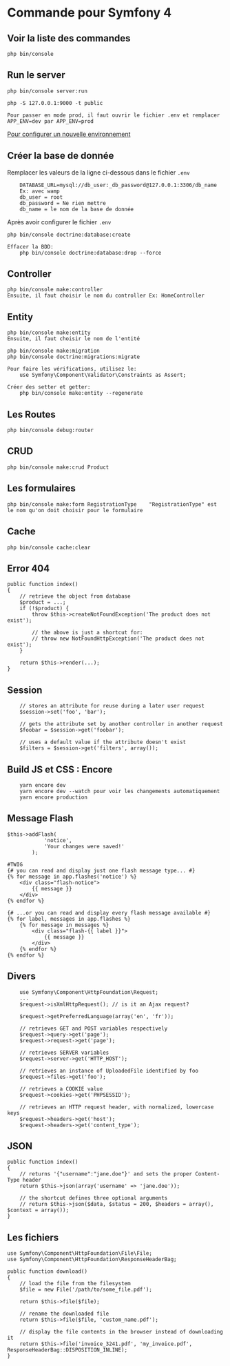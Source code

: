 Commande pour Symfony 4
==

Voir la liste des commandes
---
    php bin/console
Run le server
--
    php bin/console server:run
    
    php -S 127.0.0.1:9000 -t public
    
    Pour passer en mode prod, il faut ouvrir le fichier .env et remplacer APP_ENV=dev par APP_ENV=prod
    
[Pour configurer un nouvelle environnement](https://symfony.com/doc/current/configuration/environments.html)
    
Créer la base de donnée
--
Remplacer les valeurs de la ligne ci-dessous dans le fichier `.env`

        DATABASE_URL=mysql://db_user:_db_password@127.0.0.1:3306/db_name
        Ex: avec wamp
        db_user = root
        db_password = Ne rien mettre
        db_name = le nom de la base de donnée
Après avoir configurer le fichier `.env`

    php bin/console doctrine:database:create
    
    Effacer la BDD:
        php bin/console doctrine:database:drop --force
    
Controller
--
    php bin/console make:controller
    Ensuite, il faut choisir le nom du controller Ex: HomeController

Entity
-
    php bin/console make:entity
    Ensuite, il faut choisir le nom de l'entité
    
    php bin/console make:migration
    php bin/console doctrine:migrations:migrate
    
    Pour faire les vérifications, utilisez le:
        use Symfony\Component\Validator\Constraints as Assert;
    
    Créer des setter et getter:
        php bin/console make:entity --regenerate
    
Les Routes
--
    php bin/console debug:router
    
CRUD
-
    php bin/console make:crud Product
  
Les formulaires
--
    php bin/console make:form RegistrationType    "RegistrationType" est le nom qu'on doit choisir pour le formulaire
    
Cache
--
    php bin/console cache:clear
      
Error 404
--
    public function index()
    {
        // retrieve the object from database
        $product = ...;
        if (!$product) {
            throw $this->createNotFoundException('The product does not exist');
    
            // the above is just a shortcut for:
            // throw new NotFoundHttpException('The product does not exist');
        }
    
        return $this->render(...);
    }

Session
--
        // stores an attribute for reuse during a later user request
        $session->set('foo', 'bar');
    
        // gets the attribute set by another controller in another request
        $foobar = $session->get('foobar');
    
        // uses a default value if the attribute doesn't exist
        $filters = $session->get('filters', array());
   
Build JS et CSS : Encore
--
        yarn encore dev
        yarn encore dev --watch pour voir les changements automatiquement
        yarn encore production
             
Message Flash
-
    $this->addFlash(
                'notice',
                'Your changes were saved!'
            );
            
    #TWIG
    {# you can read and display just one flash message type... #}
    {% for message in app.flashes('notice') %}
        <div class="flash-notice">
            {{ message }}
        </div>
    {% endfor %}
    
    {# ...or you can read and display every flash message available #}
    {% for label, messages in app.flashes %}
        {% for message in messages %}
            <div class="flash-{{ label }}">
                {{ message }}
            </div>
        {% endfor %}
    {% endfor %}
    
Divers
--
        use Symfony\Component\HttpFoundation\Request;
        ...
        $request->isXmlHttpRequest(); // is it an Ajax request?
    
        $request->getPreferredLanguage(array('en', 'fr'));
    
        // retrieves GET and POST variables respectively
        $request->query->get('page');
        $request->request->get('page');
    
        // retrieves SERVER variables
        $request->server->get('HTTP_HOST');
    
        // retrieves an instance of UploadedFile identified by foo
        $request->files->get('foo');
    
        // retrieves a COOKIE value
        $request->cookies->get('PHPSESSID');
    
        // retrieves an HTTP request header, with normalized, lowercase keys
        $request->headers->get('host');
        $request->headers->get('content_type');
        
JSON
--
    public function index()
    {
        // returns '{"username":"jane.doe"}' and sets the proper Content-Type header
        return $this->json(array('username' => 'jane.doe'));
    
        // the shortcut defines three optional arguments
        // return $this->json($data, $status = 200, $headers = array(), $context = array());
    }
    
Les fichiers
--
    use Symfony\Component\HttpFoundation\File\File;
    use Symfony\Component\HttpFoundation\ResponseHeaderBag;
    
    public function download()
    {
        // load the file from the filesystem
        $file = new File('/path/to/some_file.pdf');
    
        return $this->file($file);
    
        // rename the downloaded file
        return $this->file($file, 'custom_name.pdf');
    
        // display the file contents in the browser instead of downloading it
        return $this->file('invoice_3241.pdf', 'my_invoice.pdf', ResponseHeaderBag::DISPOSITION_INLINE);
    }